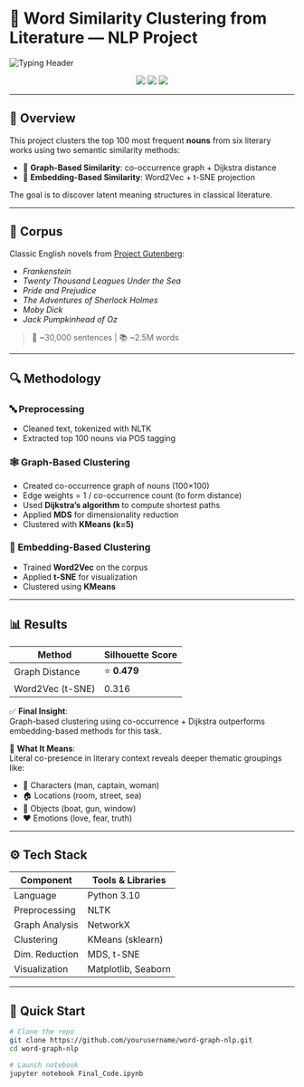 # 📘 Word Similarity Clustering from Literature — NLP Project

![Typing Header](https://readme-typing-svg.demolab.com?font=Fira+Code&size=24&pause=1000&color=F59E0B&center=true&vCenter=true&width=850&lines=📚+Semantic+Clustering+From+Classic+Novels;🧠+Nouns+as+Nodes+in+a+Meaning+Graph)

<p align="center">
  <img src="https://img.shields.io/badge/NLP-Graph%20Clustering-blue?style=for-the-badge&logo=python"/>
  <img src="https://img.shields.io/badge/Text%20Analysis-Gutenberg-green?style=for-the-badge"/>
  <img src="https://img.shields.io/badge/MDS-KMeans-orange?style=for-the-badge"/>
</p>

---

## 🧠 Overview

This project clusters the top 100 most frequent **nouns** from six literary works using two semantic similarity methods:

- 📐 **Graph-Based Similarity**: co-occurrence graph + Dijkstra distance
- 🧬 **Embedding-Based Similarity**: Word2Vec + t-SNE projection

The goal is to discover latent meaning structures in classical literature.

---

## 📘 Corpus

Classic English novels from [Project Gutenberg](https://www.gutenberg.org/):

- *Frankenstein*
- *Twenty Thousand Leagues Under the Sea*
- *Pride and Prejudice*
- *The Adventures of Sherlock Holmes*
- *Moby Dick*
- *Jack Pumpkinhead of Oz*

> 📏 ~30,000 sentences | 📚 ~2.5M words

---

## 🔍 Methodology

### 🔤 Preprocessing
- Cleaned text, tokenized with NLTK
- Extracted top 100 nouns via POS tagging

### 🕸️ Graph-Based Clustering
- Created co-occurrence graph of nouns (100×100)
- Edge weights = 1 / co-occurrence count (to form distance)
- Used **Dijkstra’s algorithm** to compute shortest paths
- Applied **MDS** for dimensionality reduction
- Clustered with **KMeans (k=5)**

### 🧭 Embedding-Based Clustering
- Trained **Word2Vec** on the corpus
- Applied **t-SNE** for visualization
- Clustered using **KMeans**

---

## 📊 Results

| Method           | Silhouette Score |
|------------------|------------------|
| Graph Distance   | ⭐ **0.479**      |
| Word2Vec (t-SNE) | 0.316            |

✅ **Final Insight**:  
Graph-based clustering using co-occurrence + Dijkstra outperforms embedding-based methods for this task.

🧠 **What It Means**:  
Literal co-presence in literary context reveals deeper thematic groupings like:
- 👤 Characters (man, captain, woman)
- 🏠 Locations (room, street, sea)
- 🔧 Objects (boat, gun, window)
- ❤️ Emotions (love, fear, truth)

---

## ⚙️ Tech Stack

| Component          | Tools & Libraries            |
|--------------------|------------------------------|
| Language           | Python 3.10                  |
| Preprocessing      | NLTK                         |
| Graph Analysis     | NetworkX                     |
| Clustering         | KMeans (sklearn)             |
| Dim. Reduction     | MDS, t-SNE                   |
| Visualization      | Matplotlib, Seaborn          |

---

## 🚀 Quick Start

```bash
# Clone the repo
git clone https://github.com/yourusername/word-graph-nlp.git
cd word-graph-nlp

# Launch notebook
jupyter notebook Final_Code.ipynb
```
